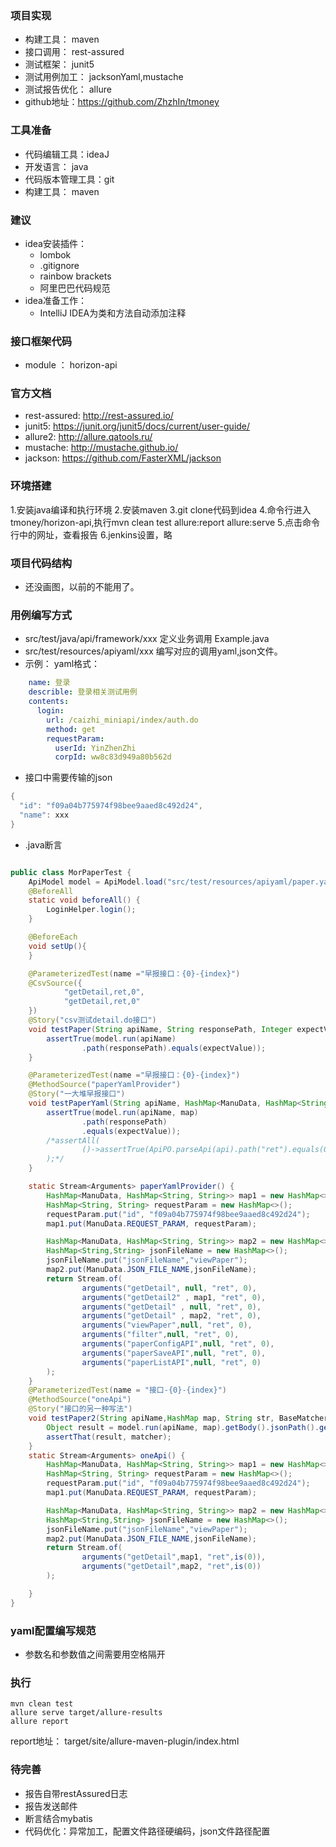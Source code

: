 ### 项目实现
- 构建工具： maven
- 接口调用： rest-assured
- 测试框架： junit5
- 测试用例加工： jacksonYaml,mustache
- 测试报告优化： allure
- github地址：https://github.com/ZhzhIn/tmoney
### 工具准备
- 代码编辑工具：ideaJ
- 开发语言： java
- 代码版本管理工具：git
- 构建工具： maven
### 建议
- idea安装插件：
    - lombok
    - .gitignore
    - rainbow brackets
    - 阿里巴巴代码规范
- idea准备工作：
    - IntelliJ IDEA为类和方法自动添加注释
### 接口框架代码
- module ： horizon-api
### 官方文档
- rest-assured: http://rest-assured.io/
- junit5: https://junit.org/junit5/docs/current/user-guide/
- allure2: http://allure.qatools.ru/
- mustache: http://mustache.github.io/ 
- jackson: https://github.com/FasterXML/jackson

### 环境搭建
1.安装java编译和执行环境
2.安装maven
3.git clone代码到idea
4.命令行进入tmoney/horizon-api,执行mvn clean test allure:report allure:serve
5.点击命令行中的网址，查看报告
6.jenkins设置，略
### 项目代码结构
- 还没画图，以前的不能用了。
### 用例编写方式
- src/test/java/api/framework/xxx 定义业务调用 Example.java
- src/test/resources/apiyaml/xxx 编写对应的调用yaml,json文件。
- 示例：
   yaml格式：
``` yaml 
    name: 登录
    describle: 登录相关测试用例
    contents:
      login:
        url: /caizhi_miniapi/index/auth.do
        method: get
        requestParam:
          userId: YinZhenZhi
          corpId: ww8c83d949a80b562d
```
- 接口中需要传输的json
``` java
{
  "id": "f09a04b775974f98bee9aaed8c492d24",
  "name": xxx
}
```
- .java断言
``` java

public class MorPaperTest {
    ApiModel model = ApiModel.load("src/test/resources/apiyaml/paper.yaml");
    @BeforeAll
    static void beforeAll() {
        LoginHelper.login();
    }

    @BeforeEach
    void setUp(){
    }

    @ParameterizedTest(name ="早报接口：{0}-{index}")
    @CsvSource({
            "getDetail,ret,0",
            "getDetail,ret,0"
    })
    @Story("csv测试detail.do接口")
    void testPaper(String apiName, String responsePath, Integer expectValue) throws InvocationTargetException, IllegalAccessException {
        assertTrue(model.run(apiName)
                .path(responsePath).equals(expectValue));
    }

    @ParameterizedTest(name ="早报接口：{0}-{index}")
    @MethodSource("paperYamlProvider")
    @Story("一大堆早报接口")
    void testPaperYaml(String apiName, HashMap<ManuData, HashMap<String, String>> map, String responsePath, Integer expectValue) {
        assertTrue(model.run(apiName, map)
                .path(responsePath)
                .equals(expectValue));
        /*assertAll(
                ()->assertTrue(ApiPO.parseApi(api).path("ret").equals(0))
        );*/
    }

    static Stream<Arguments> paperYamlProvider() {
        HashMap<ManuData, HashMap<String, String>> map1 = new HashMap<>();
        HashMap<String, String> requestParam = new HashMap<>();
        requestParam.put("id", "f09a04b775974f98bee9aaed8c492d24");
        map1.put(ManuData.REQUEST_PARAM, requestParam);

        HashMap<ManuData, HashMap<String, String>> map2 = new HashMap<>();
        HashMap<String,String> jsonFileName = new HashMap<>();
        jsonFileName.put("jsonFileName","viewPaper");
        map2.put(ManuData.JSON_FILE_NAME,jsonFileName);
        return Stream.of(
                arguments("getDetail", null, "ret", 0),
                arguments("getDetail2" , map1, "ret", 0),
                arguments("getDetail" , null, "ret", 0),
                arguments("getDetail" , map2, "ret", 0),
                arguments("viewPaper",null, "ret", 0),
                arguments("filter",null, "ret", 0),
                arguments("paperConfigAPI",null, "ret", 0),
                arguments("paperSaveAPI",null, "ret", 0),
                arguments("paperListAPI",null, "ret", 0)
        );
    }
    @ParameterizedTest(name = "接口-{0}-{index}")
    @MethodSource("oneApi")
    @Story("接口的另一种写法")
    void testPaper2(String apiName,HashMap map, String str, BaseMatcher matcher) {
        Object result = model.run(apiName, map).getBody().jsonPath().get(str);
        assertThat(result, matcher);
    }
    static Stream<Arguments> oneApi() {
        HashMap<ManuData, HashMap<String, String>> map1 = new HashMap<>();
        HashMap<String, String> requestParam = new HashMap<>();
        requestParam.put("id", "f09a04b775974f98bee9aaed8c492d24");
        map1.put(ManuData.REQUEST_PARAM, requestParam);

        HashMap<ManuData, HashMap<String, String>> map2 = new HashMap<>();
        HashMap<String,String> jsonFileName = new HashMap<>();
        jsonFileName.put("jsonFileName","viewPaper");
        map2.put(ManuData.JSON_FILE_NAME,jsonFileName);
        return Stream.of(
                arguments("getDetail",map1, "ret",is(0)),
                arguments("getDetail",map2, "ret",is(0))
        );

    }
}
```

### yaml配置编写规范
- 参数名和参数值之间需要用空格隔开
### 执行
``` shell
mvn clean test
allure serve target/allure-results
allure report
```
report地址： target/site/allure-maven-plugin/index.html
### 待完善
- 报告自带restAssured日志
- 报告发送邮件
- 断言结合mybatis
- 代码优化：异常加工，配置文件路径硬编码，json文件路径配置
